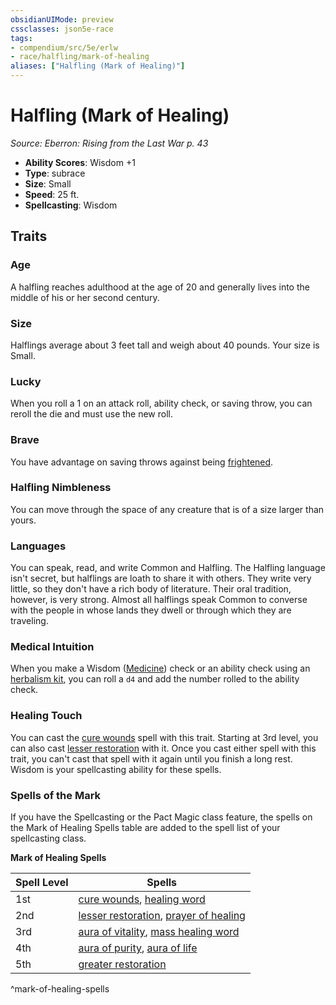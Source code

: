 ```yaml
---
obsidianUIMode: preview
cssclasses: json5e-race
tags:
- compendium/src/5e/erlw
- race/halfling/mark-of-healing
aliases: ["Halfling (Mark of Healing)"]
---
```

# Halfling (Mark of Healing)
*Source: Eberron: Rising from the Last War p. 43*  

- **Ability Scores**: Wisdom +1
- **Type**: subrace
- **Size**: Small
- **Speed**: 25 ft.
- **Spellcasting**: Wisdom

## Traits

### Age

A halfling reaches adulthood at the age of 20 and generally lives into the middle of his or her second century.

### Size

Halflings average about 3 feet tall and weigh about 40 pounds. Your size is Small.

### Lucky

When you roll a 1 on an attack roll, ability check, or saving throw, you can reroll the die and must use the new roll.

### Brave

You have advantage on saving throws against being [frightened](rules/conditions.md#frightened).

### Halfling Nimbleness

You can move through the space of any creature that is of a size larger than yours.

### Languages

You can speak, read, and write Common and Halfling. The Halfling language isn't secret, but halflings are loath to share it with others. They write very little, so they don't have a rich body of literature. Their oral tradition, however, is very strong. Almost all halflings speak Common to converse with the people in whose lands they dwell or through which they are traveling.

### Medical Intuition

When you make a Wisdom ([Medicine](rules/skills.md#Medicine)) check or an ability check using an [herbalism kit](compendium/items/herbalism-kit.md), you can roll a `d4` and add the number rolled to the ability check.

### Healing Touch

You can cast the [cure wounds](compendium/spells/cure-wounds.md) spell with this trait. Starting at 3rd level, you can also cast [lesser restoration](compendium/spells/lesser-restoration.md) with it. Once you cast either spell with this trait, you can't cast that spell with it again until you finish a long rest. Wisdom is your spellcasting ability for these spells.

### Spells of the Mark

If you have the Spellcasting or the Pact Magic class feature, the spells on the Mark of Healing Spells table are added to the spell list of your spellcasting class.

**Mark of Healing Spells**

| Spell Level | Spells |
|-------------|--------|
| 1st | [cure wounds](compendium/spells/cure-wounds.md), [healing word](compendium/spells/healing-word.md) |
| 2nd | [lesser restoration](compendium/spells/lesser-restoration.md), [prayer of healing](compendium/spells/prayer-of-healing.md) |
| 3rd | [aura of vitality](compendium/spells/aura-of-vitality.md), [mass healing word](compendium/spells/mass-healing-word.md) |
| 4th | [aura of purity](compendium/spells/aura-of-purity.md), [aura of life](compendium/spells/aura-of-life.md) |
| 5th | [greater restoration](compendium/spells/greater-restoration.md) |
^mark-of-healing-spells